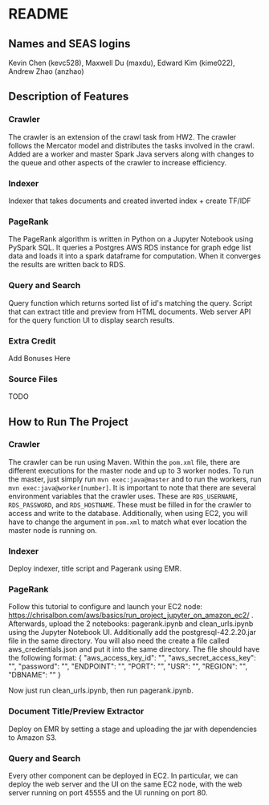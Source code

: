 # README

## Names and SEAS logins

Kevin Chen (kevc528), Maxwell Du (maxdu), Edward Kim (kime022), Andrew Zhao (anzhao)

## Description of Features

### Crawler

The crawler is an extension of the crawl task from HW2. The crawler follows the Mercator model and distributes the tasks involved in the crawl. Added are a worker and master Spark Java servers along with changes to the queue and other aspects of the crawler to increase efficiency.

### Indexer

Indexer that takes documents and created inverted index + create TF/IDF

### PageRank

The PageRank algorithm is written in Python on a Jupyter Notebook using PySpark SQL. It queries a Postgres AWS RDS instance for graph edge list
data and loads it into a spark dataframe for computation. When it converges the results are written back to RDS.

### Query and Search

Query function which returns sorted list of id's matching the query.
Script that can extract title and preview from HTML documents.
Web server API for the query function
UI to display search results.

### Extra Credit

Add Bonuses Here

### Source Files

TODO

## How to Run The Project

### Crawler

The crawler can be run using Maven. Within the `pom.xml` file, there are different executions for the master node and up to 3 worker nodes.
To run the master, just simply run `mvn exec:java@master` and to run the workers, run `mvn exec:java@worker[number]`.
It is important to note that there are several environment variables that the crawler uses. These are `RDS_USERNAME`, `RDS_PASSWORD`,
and `RDS_HOSTNAME`. These must be filled in for the crawler to access and write to the database. Additionally,
when using EC2, you will have to change the argument in `pom.xml` to match what ever location the master node is running on.

### Indexer

Deploy indexer, title script and Pagerank using EMR.

### PageRank

Follow this tutorial to configure and launch your EC2 node: https://chrisalbon.com/aws/basics/run_project_jupyter_on_amazon_ec2/ . Afterwards,
upload the 2 notebooks: pagerank.ipynb and clean_urls.ipynb using the Jupyter Notebook UI. Additionally add the postgresql-42.2.20.jar file in
the same directory. You will also need the create a file called aws_credentials.json and put it into the same directory. The file should have the
following format:
{
"aws_access_key_id": "",
"aws_secret_access_key": "",
"password": "",
"ENDPOINT": "",
"PORT": "",
"USR": "",
"REGION": "",
"DBNAME": ""
}

Now just run clean_urls.ipynb, then run pagerank.ipynb.

### Document Title/Preview Extractor

Deploy on EMR by setting a stage and uploading the jar with dependencies to Amazon S3.

### Query and Search

Every other component can be deployed in EC2.
In particular, we can deploy the web server and the UI on the same EC2 node,
with the web server running on port 45555 and the UI running on port 80.
